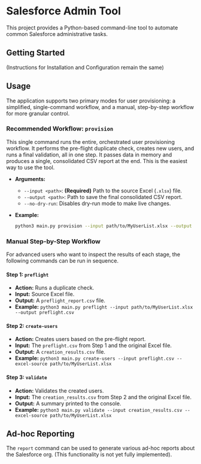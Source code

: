 # Salesforce Admin Tool

This project provides a Python-based command-line tool to automate common Salesforce administrative tasks.

## Getting Started
(Instructions for Installation and Configuration remain the same)

## Usage

The application supports two primary modes for user provisioning: a simplified, single-command workflow, and a manual, step-by-step workflow for more granular control.

### Recommended Workflow: `provision`
This single command runs the entire, orchestrated user provisioning workflow. It performs the pre-flight duplicate check, creates new users, and runs a final validation, all in one step. It passes data in memory and produces a single, consolidated CSV report at the end. This is the easiest way to use the tool.

*   **Arguments:**
    *   `--input <path>`: **(Required)** Path to the source Excel (`.xlsx`) file.
    *   `--output <path>`: Path to save the final consolidated CSV report.
    *   `--no-dry-run`: Disables dry-run mode to make live changes.

*   **Example:**
    ```bash
    python3 main.py provision --input path/to/MyUserList.xlsx --output final_report.csv --no-dry-run
    ```

### Manual Step-by-Step Workflow
For advanced users who want to inspect the results of each stage, the following commands can be run in sequence.

#### Step 1: `preflight`
*   **Action:** Runs a duplicate check.
*   **Input:** Source Excel file.
*   **Output:** A `preflight_report.csv` file.
*   **Example:** `python3 main.py preflight --input path/to/MyUserList.xlsx --output preflight.csv`

#### Step 2: `create-users`
*   **Action:** Creates users based on the pre-flight report.
*   **Input:** The `preflight.csv` from Step 1 and the original Excel file.
*   **Output:** A `creation_results.csv` file.
*   **Example:** `python3 main.py create-users --input preflight.csv --excel-source path/to/MyUserList.xlsx`

#### Step 3: `validate`
*   **Action:** Validates the created users.
*   **Input:** The `creation_results.csv` from Step 2 and the original Excel file.
*   **Output:** A summary printed to the console.
*   **Example:** `python3 main.py validate --input creation_results.csv --excel-source path/to/MyUserList.xlsx`

## Ad-hoc Reporting
The `report` command can be used to generate various ad-hoc reports about the Salesforce org. (This functionality is not yet fully implemented).
